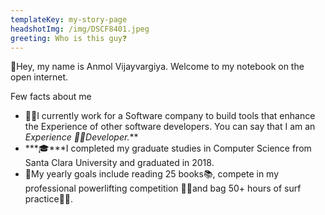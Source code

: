 ```yaml
---
templateKey: my-story-page
headshotImg: /img/DSCF8401.jpeg
greeting: Who is this guy❓
---
```

👋Hey, my name is Anmol Vijayvargiya. Welcome to my notebook on the open internet.

Few facts about me

* 👨‍💻I currently work for a Software company to build tools that enhance the Experience of other software developers. You can say that I am an ***Experience* 🧙‍♂️*Developer.***
* ***🎓***I completed my graduate studies in Computer Science from Santa Clara University and graduated  in 2018. 
* 💪My yearly goals include reading 25 books📚, compete in my  professional powerlifting competition 🏋️‍♂️and bag 50+ hours of surf practice🏄‍♂️.